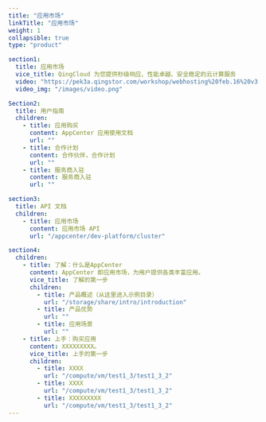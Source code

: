 ```yaml
---
title: "应用市场"
linkTitle: "应用市场"
weight: 1
collapsible: true
type: "product"

section1:
  title: 应用市场
  vice_title: QingCloud 为您提供秒级响应、性能卓越、安全稳定的云计算服务
  video: "https://pek3a.qingstor.com/workshop/webhosting%20feb.16%20v3.mp4"
  video_img: "/images/video.png"

Section2:
  title: 用户指南
  children:
    - title: 应用购买
      content: AppCenter 应用使用文档
      url: ""
    - title: 合作计划
      content: 合作伙伴，合作计划
      url: ""
    - title: 服务商入驻
      content: 服务商入驻
      url: ""

section3:
  title: API 文档
  children:
    - title: 应用市场
      content: 应用市场 API
      url: "/appcenter/dev-platform/cluster"

section4:
  children:
    - title: 了解：什么是AppCenter
      content: AppCenter 即应用市场，为用户提供各类丰富应用。
      vice_title: 了解的第一步
      children:
        - title: 产品概述（从这里进入示例目录）
          url: "/storage/share/intro/introduction"
        - title: 产品优势
          url: ""
        - title: 应用场景
          url: ""
    - title: 上手：购买应用
      content: XXXXXXXXX。
      vice_title: 上手的第一步
      children: 
        - title: XXXX
          url: "/compute/vm/test1_3/test1_3_2"
        - title: XXXX
          url: "/compute/vm/test1_3/test1_3_2"
        - title: XXXXXXXXX
          url: "/compute/vm/test1_3/test1_3_2"
---
```



<!-- type: "product" 这个参数表明这是一个产品index页面 -->
<!-- section1 为产品index页面 主标题 副标题 video  video_img为视频图片  -->
<!-- section2 为产品index页面 第一个大块的用户文档配置  -->
<!-- section3 为产品index页面 第二个大块的开发者文档配置  -->
<!-- section4 为产品index页面 第三个大块的学习路径配置  -->